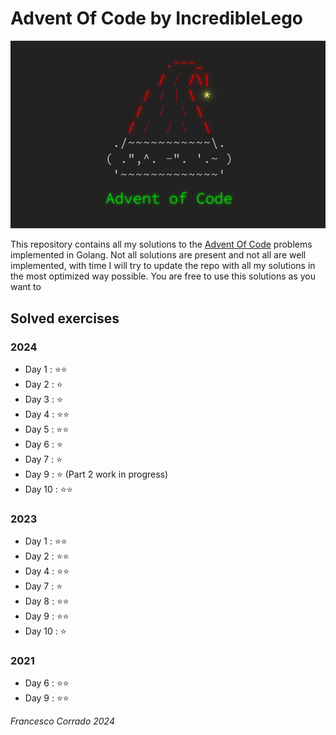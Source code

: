 # **Advent Of Code by IncredibleLego**

![AdventOfCode](./Assets/pictures/aoc.png)

This repository contains all my solutions to the [Advent Of Code](https://adventofcode.com/) problems implemented in Golang. Not all solutions are present and not all are well implemented, with time I will try to update the repo with all my solutions in the most optimized way possible. You are free to use this solutions as you want to

## Solved exercises

### **2024**

* Day 1  : ⭐⭐
* Day 2  : ⭐
* Day 3  : ⭐
* Day 4  : ⭐⭐
* Day 5  : ⭐⭐
* Day 6  : ⭐
* Day 7  : ⭐
* Day 9  : ⭐ (Part 2 work in progress)
* Day 10 : ⭐⭐

### **2023**

* Day 1  : ⭐⭐
* Day 2  : ⭐⭐
* Day 4  : ⭐⭐
* Day 7  : ⭐
* Day 8  : ⭐⭐
* Day 9  : ⭐⭐
* Day 10 : ⭐

### **2021**

* Day 6  : ⭐⭐
* Day 9  : ⭐⭐



*Francesco Corrado 2024*
